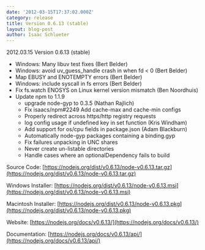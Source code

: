 ```yaml
---
date: '2012-03-15T17:37:02.000Z'
category: release
title: Version 0.6.13 (stable)
layout: blog-post
author: Isaac Schlueter
---
```


2012.03.15 Version 0.6.13 (stable)

- Windows: Many libuv test fixes (Bert Belder)
- Windows: avoid uv_guess_handle crash in when fd < 0 (Bert Belder)
- Map EBUSY and ENOTEMPTY errors (Bert Belder)
- Windows: include syscall in fs errors (Bert Belder)
- Fix fs.watch ENOSYS on Linux kernel version mismatch (Ben Noordhuis)
- Update npm to 1.1.9
  - upgrade node-gyp to 0.3.5 (Nathan Rajlich)
  - Fix isaacs/npm#2249 Add cache-max and cache-min configs
  - Properly redirect across https/http registry requests
  - log config usage if undefined key in set function (Kris Windham)
  - Add support for os/cpu fields in package.json (Adam Blackburn)
  - Automatically node-gyp packages containing a binding.gyp
  - Fix failures unpacking in UNC shares
  - Never create un-listable directories
  - Handle cases where an optionalDependency fails to build

Source Code: [https://nodejs.org/dist/v0.6.13/node-v0.6.13.tar.gz](https://nodejs.org/dist/v0.6.13/node-v0.6.13.tar.gz)

Windows Installer: [https://nodejs.org/dist/v0.6.13/node-v0.6.13.msi](https://nodejs.org/dist/v0.6.13/node-v0.6.13.msi)

Macintosh Installer: [https://nodejs.org/dist/v0.6.13/node-v0.6.13.pkg](https://nodejs.org/dist/v0.6.13/node-v0.6.13.pkg)

Website: [https://nodejs.org/docs/v0.6.13/](https://nodejs.org/docs/v0.6.13/)

Documentation: [https://nodejs.org/docs/v0.6.13/api/](https://nodejs.org/docs/v0.6.13/api/)

